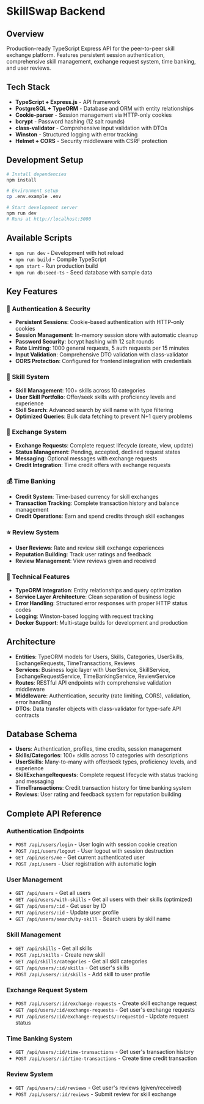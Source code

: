 # SkillSwap Backend

## Overview
Production-ready TypeScript Express API for the peer-to-peer skill exchange platform. Features persistent session authentication, comprehensive skill management, exchange request system, time banking, and user reviews.

## Tech Stack
- **TypeScript + Express.js** - API framework
- **PostgreSQL + TypeORM** - Database and ORM with entity relationships
- **Cookie-parser** - Session management via HTTP-only cookies
- **bcrypt** - Password hashing (12 salt rounds)
- **class-validator** - Comprehensive input validation with DTOs
- **Winston** - Structured logging with error tracking
- **Helmet + CORS** - Security middleware with CSRF protection

## Development Setup
```bash
# Install dependencies
npm install

# Environment setup
cp .env.example .env

# Start development server
npm run dev
# Runs at http://localhost:3000
```

## Available Scripts
- `npm run dev` - Development with hot reload
- `npm run build` - Compile TypeScript
- `npm start` - Run production build
- `npm run db:seed-ts` - Seed database with sample data

## Key Features

### 🔐 Authentication & Security
- **Persistent Sessions**: Cookie-based authentication with HTTP-only cookies
- **Session Management**: In-memory session store with automatic cleanup
- **Password Security**: bcrypt hashing with 12 salt rounds
- **Rate Limiting**: 1000 general requests, 5 auth requests per 15 minutes
- **Input Validation**: Comprehensive DTO validation with class-validator
- **CORS Protection**: Configured for frontend integration with credentials

### 🎯 Skill System
- **Skill Management**: 100+ skills across 10 categories
- **User Skill Portfolio**: Offer/seek skills with proficiency levels and experience
- **Skill Search**: Advanced search by skill name with type filtering
- **Optimized Queries**: Bulk data fetching to prevent N+1 query problems

### 💬 Exchange System
- **Exchange Requests**: Complete request lifecycle (create, view, update)
- **Status Management**: Pending, accepted, declined request states
- **Messaging**: Optional messages with exchange requests
- **Credit Integration**: Time credit offers with exchange requests

### 💰 Time Banking
- **Credit System**: Time-based currency for skill exchanges
- **Transaction Tracking**: Complete transaction history and balance management
- **Credit Operations**: Earn and spend credits through skill exchanges

### ⭐ Review System
- **User Reviews**: Rate and review skill exchange experiences
- **Reputation Building**: Track user ratings and feedback
- **Review Management**: View reviews given and received

### 🔧 Technical Features
- **TypeORM Integration**: Entity relationships and query optimization
- **Service Layer Architecture**: Clean separation of business logic
- **Error Handling**: Structured error responses with proper HTTP status codes
- **Logging**: Winston-based logging with request tracking
- **Docker Support**: Multi-stage builds for development and production

## Architecture
- **Entities**: TypeORM models for Users, Skills, Categories, UserSkills, ExchangeRequests, TimeTransactions, Reviews
- **Services**: Business logic layer with UserService, SkillService, ExchangeRequestService, TimeBankingService, ReviewService
- **Routes**: RESTful API endpoints with comprehensive validation middleware
- **Middleware**: Authentication, security (rate limiting, CORS), validation, error handling
- **DTOs**: Data transfer objects with class-validator for type-safe API contracts

## Database Schema
- **Users**: Authentication, profiles, time credits, session management
- **Skills/Categories**: 100+ skills across 10 categories with descriptions
- **UserSkills**: Many-to-many with offer/seek types, proficiency levels, and experience
- **SkillExchangeRequests**: Complete request lifecycle with status tracking and messaging
- **TimeTransactions**: Credit transaction history for time banking system
- **Reviews**: User rating and feedback system for reputation building

## Complete API Reference

### Authentication Endpoints
- `POST /api/users/login` - User login with session cookie creation
- `POST /api/users/logout` - User logout with session destruction
- `GET /api/users/me` - Get current authenticated user
- `POST /api/users` - User registration with automatic login

### User Management
- `GET /api/users` - Get all users
- `GET /api/users/with-skills` - Get all users with their skills (optimized)
- `GET /api/users/:id` - Get user by ID
- `PUT /api/users/:id` - Update user profile
- `GET /api/users/search/by-skill` - Search users by skill name

### Skill Management
- `GET /api/skills` - Get all skills
- `POST /api/skills` - Create new skill
- `GET /api/skills/categories` - Get all skill categories
- `GET /api/users/:id/skills` - Get user's skills
- `POST /api/users/:id/skills` - Add skill to user profile

### Exchange Request System
- `POST /api/users/:id/exchange-requests` - Create skill exchange request
- `GET /api/users/:id/exchange-requests` - Get user's exchange requests
- `PUT /api/users/:id/exchange-requests/:requestId` - Update request status

### Time Banking System
- `GET /api/users/:id/time-transactions` - Get user's transaction history
- `POST /api/users/:id/time-transactions` - Create time credit transaction

### Review System
- `GET /api/users/:id/reviews` - Get user's reviews (given/received)
- `POST /api/users/:id/reviews` - Submit review for skill exchange